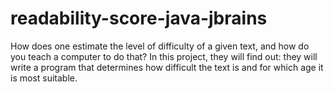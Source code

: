 # readability-score-java-jbrains
 How does one estimate the level of difficulty of a given text, and how do you teach a computer to do that? In this project, they will find out: they will write a program that determines how difficult the text is and for which age it is most suitable.

